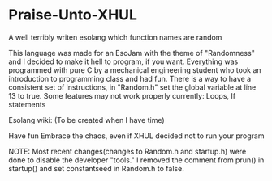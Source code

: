 # Praise-Unto-XHUL
A well terribly writen esolang which function names are random


This language was made for an EsoJam with the theme of "Randomness" and I decided to make it hell to program, if you want.
Everything was programmed with pure C by a mechanical engineering student who took an introduction to programming class and had fun.
There is a way to have a consistent set of instructions, in "Random.h" set the global variable at line 13 to true.
Some features may not work properly currently: Loops, If statements

Esolang wiki: (To be created when I have time)

Have fun Embrace the chaos, even if XHUL decided not to run your program


NOTE: Most recent changes(changes to Random.h and startup.h) were done to disable the developer "tools." I removed the comment from prun() in startup() and set 
constantseed in Random.h to false.
